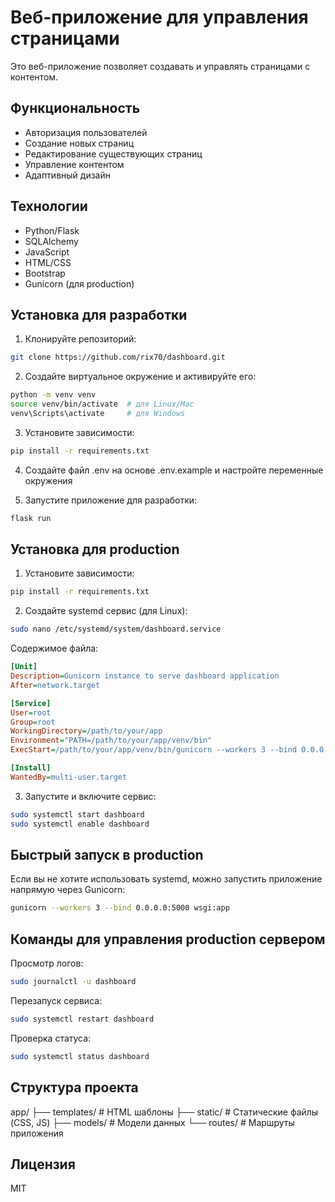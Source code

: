 # Веб-приложение для управления страницами

Это веб-приложение позволяет создавать и управлять страницами с контентом.

## Функциональность

- Авторизация пользователей
- Создание новых страниц
- Редактирование существующих страниц
- Управление контентом
- Адаптивный дизайн

## Технологии

- Python/Flask
- SQLAlchemy
- JavaScript
- HTML/CSS
- Bootstrap
- Gunicorn (для production)

## Установка для разработки

1. Клонируйте репозиторий: 
```bash
git clone https://github.com/rix70/dashboard.git
```
2. Создайте виртуальное окружение и активируйте его:
```bash
python -m venv venv
source venv/bin/activate  # для Linux/Mac
venv\Scripts\activate     # для Windows
```
3. Установите зависимости:
```bash
pip install -r requirements.txt
```

4. Создайте файл .env на основе .env.example и настройте переменные окружения

5. Запустите приложение для разработки:
```bash
flask run
```

## Установка для production

1. Установите зависимости:
```bash
pip install -r requirements.txt
```

2. Создайте systemd сервис (для Linux):
```bash
sudo nano /etc/systemd/system/dashboard.service
```

Содержимое файла:
```ini
[Unit]
Description=Gunicorn instance to serve dashboard application
After=network.target

[Service]
User=root
Group=root
WorkingDirectory=/path/to/your/app
Environment="PATH=/path/to/your/app/venv/bin"
ExecStart=/path/to/your/app/venv/bin/gunicorn --workers 3 --bind 0.0.0.0:5000 wsgi:app

[Install]
WantedBy=multi-user.target
```

3. Запустите и включите сервис:
```bash
sudo systemctl start dashboard
sudo systemctl enable dashboard
```

## Быстрый запуск в production

Если вы не хотите использовать systemd, можно запустить приложение напрямую через Gunicorn:

```bash
gunicorn --workers 3 --bind 0.0.0.0:5000 wsgi:app
```

## Команды для управления production сервером

Просмотр логов:
```bash
sudo journalctl -u dashboard
```

Перезапуск сервиса:
```bash
sudo systemctl restart dashboard
```

Проверка статуса:
```bash
sudo systemctl status dashboard
```

## Структура проекта
app/
├── templates/    # HTML шаблоны
├── static/       # Статические файлы (CSS, JS)
├── models/       # Модели данных
└── routes/       # Маршруты приложения


## Лицензия

MIT